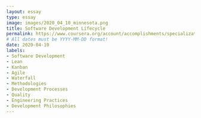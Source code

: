 ```yaml
---
layout: essay
type: essay
image: images/2020_04_10_minnesota.png
title: Software Development Lifecycle
permalink: https://www.coursera.org/account/accomplishments/specialization/3T7BQRG38FZ4
# All dates must be YYYY-MM-DD format!
date: 2020-04-10
labels:
- Software Development
- Lean 
- Kanban
- Agile
- Waterfall
- Methodologies
- Development Processes
- Quality
- Engineering Practices
- Development Philosophies
---
```

